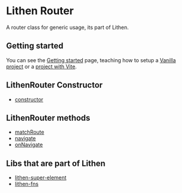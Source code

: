 # Lithen Router

A router class for generic usage, its part of Lithen.

## Getting started
You can see the [Getting started](./docs/getting-started.md) page, teaching how to setup a [Vanilla project](./docs/getting-started.md#vanilla-project) or a [project with Vite](./docs/getting-started.md#project-with-vite).

## LithenRouter Constructor
- [constructor](./docs/constructor.md)

## LithenRouter methods
- [matchRoute](./docs/match-route.md)
- [navigate](./docs/navigate.md)
- [onNavigate](./docs/on-navigate.md)

## Libs that are part of Lithen
- [lithen-super-element](https://www.npmjs.com/package/lithen-super-element)
- [lithen-fns](https://www.npmjs.com/package/lithen-fns)
